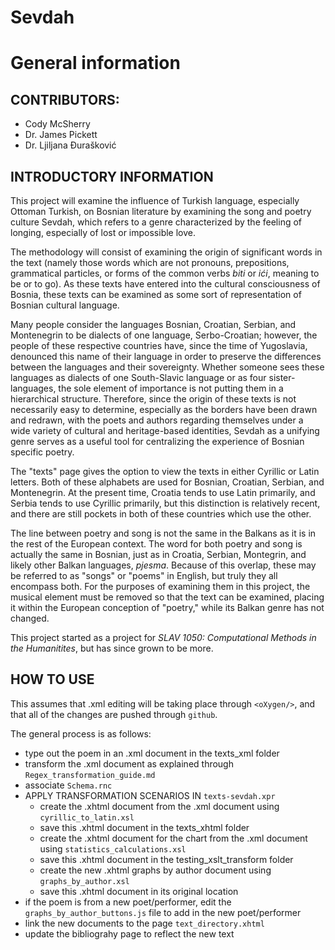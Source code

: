 # Sevdah

# General information

## CONTRIBUTORS:

- Cody McSherry
- Dr. James Pickett
- Dr. Ljiljana Đurašković

## INTRODUCTORY INFORMATION

This project will examine the influence of Turkish language, especially Ottoman Turkish, on Bosnian literature by examining the song and poetry culture Sevdah, which refers to a genre characterized by the feeling of longing, especially of lost or impossible love.

The methodology will consist of examining the origin of significant words in the text (namely those words which are not pronouns, prepositions, grammatical particles, or forms of the common verbs _biti_ or _ići_, meaning to be or to go). As these texts have entered into the cultural consciousness of Bosnia, these texts can be examined as some sort of representation of Bosnian cultural language.

Many people consider the languages Bosnian, Croatian, Serbian, and Montenegrin to be dialects of one language, Serbo-Croatian; however, the people of these respective countries have, since the time of Yugoslavia, denounced this name of their language in order to preserve the differences between the languages and their sovereignty. Whether someone sees these languages as dialects of one South-Slavic language or as four sister-languages, the sole element of importance is not putting them in a hierarchical structure. Therefore, since the origin of these texts is not necessarily easy to determine, especially as the borders have been drawn and redrawn, with the poets and authors regarding themselves under a wide variety of cultural and heritage-based identities, Sevdah as a unifying genre serves as a useful tool for centralizing the experience of Bosnian specific poetry.

The "texts" page gives the option to view the texts in either Cyrillic or Latin letters. Both of these alphabets are used for Bosnian, Croatian, Serbian, and Montenegrin. At the present time, Croatia tends to use Latin primarily, and Serbia tends to use Cyrillic primarily, but this distinction is relatively recent, and there are still pockets in both of these countries which use the other.

The line between poetry and song is not the same in the Balkans as it is in the rest of the European context. The word for both poetry and song is actually the same in Bosnian, just as in Croatia, Serbian, Montegrin, and likely other Balkan languages, _pjesma_. Because of this overlap, these may be referred to as "songs" or "poems" in English, but truly they all encompass both. For the purposes of examining them in this project, the musical element must be removed so that the text can be examined, placing it within the European conception of "poetry," while its Balkan genre has not changed.

This project started as a project for <em>SLAV 1050: Computational Methods in the Humanitites</em>, but has since grown to be more.

## HOW TO USE

This assumes that .xml editing will be taking place through `<oXygen/>`, and that all of the changes are pushed through `github`.

The general process is as follows:
- type out the poem in an .xml document in the texts_xml folder
- transform the .xml document as explained through `Regex_transformation_guide.md`
- associate `Schema.rnc`
- APPLY TRANSFORMATION SCENARIOS IN `texts-sevdah.xpr`
    - create the .xhtml document from the .xml document using `cyrillic_to_latin.xsl`
    - save this .xhtml document in the texts_xhtml folder
    - create the .xhtml document for the chart from the .xml document using `statistics_calculations.xsl`
    - save this .xhtml document in the testing_xslt_transform folder
    - create the new .xhtml graphs by author document using `graphs_by_author.xsl`
    - save this .xhtml document in its original location
- if the poem is from a new poet/performer, edit the `graphs_by_author_buttons.js` file to add in the new poet/performer
- link the new documents to the page `text_directory.xhtml`
- update the bibliograhy page to reflect the new text